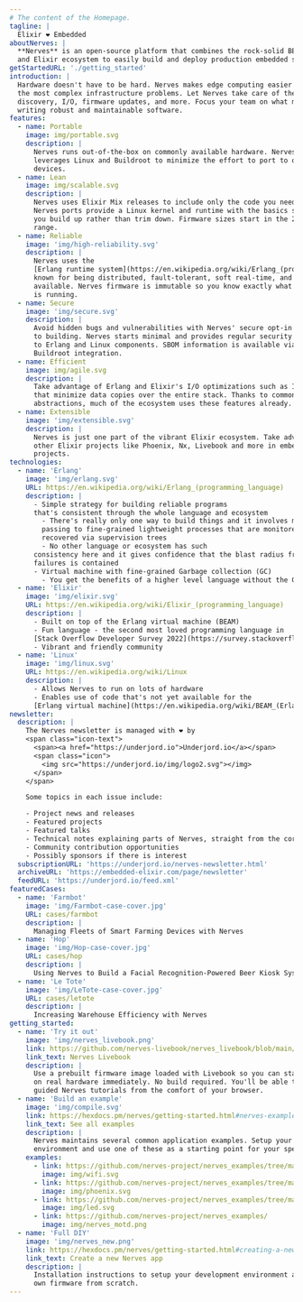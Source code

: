```yaml
---
# The content of the Homepage.
tagline: |
  Elixir ❤️ Embedded
aboutNerves: |
  **Nerves** is an open-source platform that combines the rock-solid BEAM virtual machine
  and Elixir ecosystem to easily build and deploy production embedded systems.
getStartedURL: './getting_started'
introduction: |
  Hardware doesn't have to be hard. Nerves makes edge computing easier by solving
  the most complex infrastructure problems. Let Nerves take care of the network,
  discovery, I/O, firmware updates, and more. Focus your team on what matters —
  writing robust and maintainable software.
features:
  - name: Portable
    image: img/portable.svg
    description: |
      Nerves runs out-of-the-box on commonly available hardware. Nerves
      leverages Linux and Buildroot to minimize the effort to port to other
      devices.
  - name: Lean
    image: img/scalable.svg
    description: |
      Nerves uses Elixir Mix releases to include only the code you need. Most
      Nerves ports provide a Linux kernel and runtime with the basics so that
      you build up rather than trim down. Firmware sizes start in the 20-30 MB
      range.
  - name: Reliable
    image: 'img/high-reliability.svg'
    description: |
      Nerves uses the
      [Erlang runtime system](https://en.wikipedia.org/wiki/Erlang_(programming_language)),
      known for being distributed, fault-tolerant, soft real-time, and highly
      available. Nerves firmware is immutable so you know exactly what software
      is running.
  - name: Secure
    image: 'img/secure.svg'
    description: |
      Avoid hidden bugs and vulnerabilities with Nerves' secure opt-in approach
      to building. Nerves starts minimal and provides regular security updates
      to Erlang and Linux components. SBOM information is available via the
      Buildroot integration.
  - name: Efficient
    image: img/agile.svg
    description: |
      Take advantage of Erlang and Elixir's I/O optimizations such as IOData
      that minimize data copies over the entire stack. Thanks to common
      abstractions, much of the ecosystem uses these features already.
  - name: Extensible
    image: 'img/extensible.svg'
    description: |
      Nerves is just one part of the vibrant Elixir ecosystem. Take advantage of
      other Elixir projects like Phoenix, Nx, Livebook and more in embedded
      projects.
technologies:
  - name: 'Erlang'
    image: 'img/erlang.svg'
    URL: https://en.wikipedia.org/wiki/Erlang_(programming_language)
    description: |
      - Simple strategy for building reliable programs
      that's consistent through the whole language and ecosystem
        - There's really only one way to build things and it involves message
        passing to fine-grained lightweight processes that are monitored and
        recovered via supervision trees
        - No other language or ecosystem has such
      consistency here and it gives confidence that the blast radius from
      failures is contained
      - Virtual machine with fine-grained Garbage collection (GC)
        - You get the benefits of a higher level language without the GC cost
  - name: 'Elixir'
    image: 'img/elixir.svg'
    URL: https://en.wikipedia.org/wiki/Elixir_(programming_language)
    description: |
      - Built on top of the Erlang virtual machine (BEAM)
      - Fun language - the second most loved programming language in
      [Stack Overflow Developer Survey 2022](https://survey.stackoverflow.co/2022/#section-most-loved-dreaded-and-wanted-programming-scripting-and-markup-languages)
      - Vibrant and friendly community
  - name: 'Linux'
    image: 'img/linux.svg'
    URL: https://en.wikipedia.org/wiki/Linux
    description: |
      - Allows Nerves to run on lots of hardware
      - Enables use of code that's not yet available for the
      [Erlang virtual machine](https://en.wikipedia.org/wiki/BEAM_(Erlang_virtual_machine))
newsletter:
  description: |
    The Nerves newsletter is managed with ❤️ by
    <span class="icon-text">
      <span><a href="https://underjord.io">Underjord.io</a></span>
      <span class="icon">
        <img src="https://underjord.io/img/logo2.svg"></img>
      </span>
    </span>

    Some topics in each issue include:

    - Project news and releases
    - Featured projects
    - Featured talks
    - Technical notes explaining parts of Nerves, straight from the core team
    - Community contribution opportunities
    - Possibly sponsors if there is interest
  subscriptionURL: 'https://underjord.io/nerves-newsletter.html'
  archiveURL: 'https://embedded-elixir.com/page/newsletter'
  feedURL: 'https://underjord.io/feed.xml'
featuredCases:
  - name: 'Farmbot'
    image: 'img/Farmbot-case-cover.jpg'
    URL: cases/farmbot
    description: |
      Managing Fleets of Smart Farming Devices with Nerves
  - name: 'Hop'
    image: 'img/Hop-case-cover.jpg'
    URL: cases/hop
    description: |
      Using Nerves to Build a Facial Recognition-Powered Beer Kiosk System
  - name: 'Le Tote'
    image: 'img/LeTote-case-cover.jpg'
    URL: cases/letote
    description: |
      Increasing Warehouse Efficiency with Nerves
getting_started:
  - name: 'Try it out'
    image: 'img/nerves_livebook.png'
    link: https://github.com/nerves-livebook/nerves_livebook/blob/main/README.md
    link_text: Nerves Livebook
    description: |
      Use a prebuilt firmware image loaded with Livebook so you can start playing
      on real hardware immediately. No build required. You'll be able to run through
      guided Nerves tutorials from the comfort of your browser.
  - name: 'Build an example'
    image: 'img/compile.svg'
    link: https://hexdocs.pm/nerves/getting-started.html#nerves-examples
    link_text: See all examples
    description: |
      Nerves maintains several common application examples. Setup your development
      environment and use one of these as a starting point for your specific situation.
    examples:
      - link: https://github.com/nerves-project/nerves_examples/tree/main/hello_wifi
        image: img/wifi.svg
      - link: https://github.com/nerves-project/nerves_examples/tree/main/hello_phoenix
        image: img/phoenix.svg
      - link: https://github.com/nerves-project/nerves_examples/tree/main/blinky
        image: img/led.svg
      - link: https://github.com/nerves-project/nerves_examples/
        image: img/nerves_motd.png
  - name: 'Full DIY'
    image: 'img/nerves_new.png'
    link: https://hexdocs.pm/nerves/getting-started.html#creating-a-new-nerves-app
    link_text: Create a new Nerves app
    description: |
      Installation instructions to setup your development environment and make your
      own firmware from scratch.
---
```

